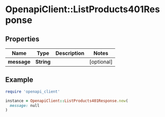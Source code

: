 # OpenapiClient::ListProducts401Response

## Properties

| Name | Type | Description | Notes |
| ---- | ---- | ----------- | ----- |
| **message** | **String** |  | [optional] |

## Example

```ruby
require 'openapi_client'

instance = OpenapiClient::ListProducts401Response.new(
  message: null
)
```

